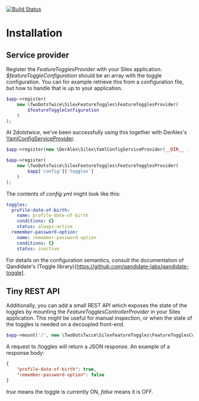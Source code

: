 [![Build Status](https://travis-ci.org/2dotstwice/silex-feature-toggles-provider.svg?branch=master)](https://travis-ci.org/2dotstwice/silex-feature-toggles-provider)

# Installation

## Service provider

Register the _FeatureTogglesProvider_ with your Silex application.
_$featureToggleConfiguration_ should be an array with the toggle configuration. 
You can for example retrieve this from a configuration file, but how to handle 
that is up to your application.

```php
$app->register(
    new \TwoDotsTwice\SilexFeatureToggles\FeatureTogglesProvider(
        $featureToggleConfiguration
    )
);
```

At 2dotstwice, we've been successfully using this together with DerAlex's 
[YamlConfigServiceProvider](https://github.com/deralex/YamlConfigServiceProvider).

```php
$app->register(new \DerAlex\Silex\YamlConfigServiceProvider(__DIR__ . '/config.yml'));

$app->register(
    new \TwoDotsTwice\SilexFeatureToggles\FeatureTogglesProvider(
        $app['config']['toggles']
    )
);
```

The contents of _config.yml_ might look like this:
 
```yaml
toggles:
  profile-date-of-birth:
    name: profile-date-of-birth
    conditions: {}
    status: always-active
  remember-password-option:
    name: remember-password-option
    conditions: {}
    status: inactive
```

For details on the configuration semantics, consult the documentation of Qandidate's
(Toggle library){https://github.com/qandidate-labs/qandidate-toggle].

## Tiny REST API

Additionally, you can add a small REST API which exposes the state of the
toggles by mounting the _FeatureTogglesControllerProvider_ in your Silex
application.
This might be useful for manual inspection, or when the state of the toggles
is needed on a decoupled front-end.

```php
$app->mount('/', new \TwoDotsTwice\SilexFeatureToggles\FeatureTogglesControllerProvider());
```

A request to /toggles will return a JSON response. An example of a response body:

```json
{
    "profile-date-of-birth": true,
    "remember-password-option": false
}
```

_true_ means the toggle is currently ON, _false_ means it is OFF.
